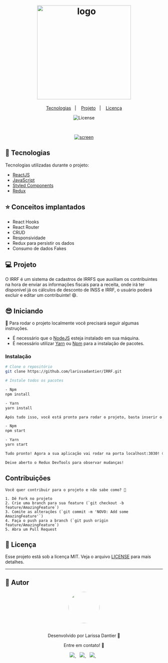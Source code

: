 <h1 align="center">
    <a href="[https://ibb.co/VQyMNKy](https://i.ibb.co/VQyMNKy/seidor-new.png)"><img src="https://i.ibb.co/VQyMNKy/seidor-new.png" alt="logo" border="0" width="300"></a>
</h1>

<p align="center">
  <a href="#-tecnologias">Tecnologias</a>&nbsp;&nbsp;&nbsp;|&nbsp;&nbsp;&nbsp;
  <a href="#-projeto">Projeto</a>&nbsp;&nbsp;&nbsp;|&nbsp;&nbsp;&nbsp;
  <a href="#-licença">Licença</a>
</p>

<p align="center">
  <img  src="https://img.shields.io/static/v1?label=license&message=MIT&color=8257E6&labelColor=121214" alt="License">
</p>

<br>

<p align="center">
  <a href="[https://ibb.co/TRnbMLy](https://i.ibb.co/TRnbMLy/Screen.png)"><img src="https://i.ibb.co/TRnbMLy/Screen.png" alt="screen" border="0"></a>
</p>

## 🚀 Tecnologias

Tecnologias utilizadas durante o projeto:

- [ReactJS](https://pt-br.reactjs.org/)
- [JavaScript](https://www.javascript.com/)
- [Styled Components](https://styled-components.com/)
- [Redux](https://redux.js.org/) 

## ⭐ Conceitos implantados
- React Hooks
- React Router
- CRUD
- Responsividade
- Redux para persistir os dados
- Consumo de dados Fakes

## 💻 Projeto

O IRRF é um sistema de cadastros de IRRFS que auxiliam os contribuintes na hora de enviar as informações fiscais para a receita, onde irá ter disponível já os cálculos de desconto de INSS e IRRF, o usuário poderá excluir e editar um contribuinte! 😄.

## 😎 Iniciando 

📖 Para rodar o projeto localmente você precisará seguir algumas instruções.

- É necessário que o <a href="https://nodejs.org/en/">NodeJS</a> esteja instalado em sua máquina.
- É necessário utilizar <a href="https://classic.yarnpkg.com/en/">Yarn</a> ou <a href="https://www.npmjs.com/">Npm</a> para a instalação de pacotes.

### Instalação
```bash
# Clone o repositório
git clone https://github.com/larissadantier/IRRF.git

# Instale todos os pacotes

- Npm
npm install

- Yarn
yarn install

Após tudo isso, você está pronto para rodar o projeto, basta inserir o comando:

- Npm
npm start

- Yarn
yarn start

Tudo pronto! Agora a sua aplicação vai rodar na porta localhost:3030! 😄

Deixe aberto o Redux DevTools para observar mudanças!

```


## Contribuições
```
Você quer contribuir para o projeto e não sabe como? 💜

1. Dê Fork no projeto
2. Crie uma branch para sua feature (`git checkout -b feature/AmazingFeature`)
3. Comite as alterações (`git commit -m 'NOVO: Add some AmazingFeature'`)
4. Faça o push para a branch (`git push origin feature/AmazingFeature`)
5. Abra um Pull Request
```
## 📝 Licença

Esse projeto está sob a licença MIT. Veja o arquivo [LICENSE](LICENSE) para mais detalhes.

---

## 👀 Autor
<div align="center">
  <a href="https://app.rocketseat.com.br/me/larissadantier">
   <img align="center" style="border-radius: 100%;" src="https://avatars3.githubusercontent.com/u/61429963?s=400&u=0182f2fa598437842398e2f08f5dc6622df0b432&v=4" width="100px;" alt=""/>
  </a>
</div>
<br/>
<p align="center">Desenvolvido por Larissa Dantier 🚀 </p> 
<p align="center">Entre em contato! 👏 </p>
<div align="center">
<a href="https://www.linkedin.com/in/larissadantier/" target="_blank">
    <img src="https://img.shields.io/badge/linkedin-%230077B5.svg?&style=for-the-badge&logo=linkedin&logoColor=white" />
  </a>&nbsp;&nbsp;
 <a href="https://www.instagram.com/larissa.dantier/" target="_blank">
    <img src="https://img.shields.io/badge/instagram-%23E4405F.svg?&style=for-the-badge&logo=instagram&logoColor=white" />        
  </a>&nbsp;&nbsp;
 <a href="mailto:larissa_dantier@hotmail.com">
    <img src="https://img.shields.io/badge/Microsoft_Outlook-0078D4?style=for-the-badge&logo=microsoft-outlook&logoColor=white" />        
  </a>&nbsp;&nbsp; 
</div>
    

